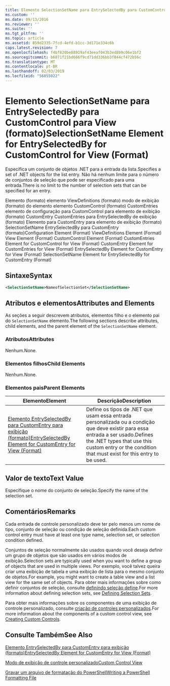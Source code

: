 ```yaml
---
title: Elemento SelectionSetName para EntrySelectedBy para CustomControl para exibição (formato) | Microsoft Docs
ms.custom: ''
ms.date: 09/13/2016
ms.reviewer: ''
ms.suite: ''
ms.tgt_pltfrm: ''
ms.topic: article
ms.assetid: 859d2335-7fcd-4efd-b1cc-3d171e334c6b
caps.latest.revision: 7
ms.openlocfilehash: f4bf820be88919af43eeaf043b3ed8b9c06e1bf2
ms.sourcegitcommit: b6871f21bd666f9cd71dd336bb3f844cf472b56c
ms.translationtype: MT
ms.contentlocale: pt-BR
ms.lasthandoff: 02/03/2019
ms.locfileid: "56855022"
---
```

# <a name="selectionsetname-element-for-entryselectedby-for-customcontrol-for-view-format"></a><span data-ttu-id="b116c-102">Elemento SelectionSetName para EntrySelectedBy para CustomControl para View (formato)</span><span class="sxs-lookup"><span data-stu-id="b116c-102">SelectionSetName Element for EntrySelectedBy for CustomControl for View (Format)</span></span>

<span data-ttu-id="b116c-103">Especifica um conjunto de objetos .NET para a entrada da lista.</span><span class="sxs-lookup"><span data-stu-id="b116c-103">Specifies a set of .NET objects for the list entry.</span></span> <span data-ttu-id="b116c-104">Não há nenhum limite para o número de conjuntos de seleção que pode ser especificado para uma entrada.</span><span class="sxs-lookup"><span data-stu-id="b116c-104">There is no limit to the number of selection sets that can be specified for an entry.</span></span>

<span data-ttu-id="b116c-105">Elemento (formato) elemento ViewDefinitions (formato) modo de exibição (formato) do elemento elemento CustomControl (formato) CustomEntries elemento de configuração para CustomControl para elemento de exibição (formato) CustomEntry CustomEntries para EntrySelectedBy de exibição (formato) Elemento para CustomEntry para elemento de exibição (formato) SelectionSetName EntrySelectedBy para CustomEntry (formato)</span><span class="sxs-lookup"><span data-stu-id="b116c-105">Configuration Element (Format) ViewDefinitions Element (Format) View Element (Format) CustomControl Element (Format) CustomEntries Element for CustomControl for View (Format) CustomEntry Element for CustomEntries for View (Format) EntrySelectedBy Element for CustomEntry for View (Format) SelectionSetName Element for EntrySelectedBy for CustomEntry (Format)</span></span>

## <a name="syntax"></a><span data-ttu-id="b116c-106">Sintaxe</span><span class="sxs-lookup"><span data-stu-id="b116c-106">Syntax</span></span>

```xml
<SelectionSetName>NameofSelectionSet</SelectionSetName>
```

## <a name="attributes-and-elements"></a><span data-ttu-id="b116c-107">Atributos e elementos</span><span class="sxs-lookup"><span data-stu-id="b116c-107">Attributes and Elements</span></span>

<span data-ttu-id="b116c-108">As seções a seguir descrevem atributos, elementos filho e o elemento pai do `SelectionSetName` elemento.</span><span class="sxs-lookup"><span data-stu-id="b116c-108">The following sections describe attributes, child elements, and the parent element of the `SelectionSetName` element.</span></span>

### <a name="attributes"></a><span data-ttu-id="b116c-109">Atributos</span><span class="sxs-lookup"><span data-stu-id="b116c-109">Attributes</span></span>

<span data-ttu-id="b116c-110">Nenhum.</span><span class="sxs-lookup"><span data-stu-id="b116c-110">None.</span></span>

### <a name="child-elements"></a><span data-ttu-id="b116c-111">Elementos filhos</span><span class="sxs-lookup"><span data-stu-id="b116c-111">Child Elements</span></span>

<span data-ttu-id="b116c-112">Nenhum.</span><span class="sxs-lookup"><span data-stu-id="b116c-112">None.</span></span>

### <a name="parent-elements"></a><span data-ttu-id="b116c-113">Elementos pais</span><span class="sxs-lookup"><span data-stu-id="b116c-113">Parent Elements</span></span>

|<span data-ttu-id="b116c-114">Elemento</span><span class="sxs-lookup"><span data-stu-id="b116c-114">Element</span></span>|<span data-ttu-id="b116c-115">Descrição</span><span class="sxs-lookup"><span data-stu-id="b116c-115">Description</span></span>|
|-------------|-----------------|
|[<span data-ttu-id="b116c-116">Elemento EntrySelectedBy para CustomEntry para exibição (formato)</span><span class="sxs-lookup"><span data-stu-id="b116c-116">EntrySelectedBy Element for CustomEntry for View (Format)</span></span>](./entryselectedby-element-for-customentry-for-customcontrol-for-view-format.md)|<span data-ttu-id="b116c-117">Define os tipos de .NET que usam essa entrada personalizada ou a condição que deve existir para essa entrada a ser usado.</span><span class="sxs-lookup"><span data-stu-id="b116c-117">Defines the .NET types that use this custom entry or the condition that must exist for this entry to be used.</span></span>|

## <a name="text-value"></a><span data-ttu-id="b116c-118">Valor de texto</span><span class="sxs-lookup"><span data-stu-id="b116c-118">Text Value</span></span>

<span data-ttu-id="b116c-119">Especifique o nome do conjunto de seleção.</span><span class="sxs-lookup"><span data-stu-id="b116c-119">Specify the name of the selection set.</span></span>

## <a name="remarks"></a><span data-ttu-id="b116c-120">Comentários</span><span class="sxs-lookup"><span data-stu-id="b116c-120">Remarks</span></span>

<span data-ttu-id="b116c-121">Cada entrada de controle personalizado deve ter pelo menos um nome de tipo, conjunto de seleção ou condição de seleção definida.</span><span class="sxs-lookup"><span data-stu-id="b116c-121">Each custom control entry must have at least one type name, selection set, or selection condition defined.</span></span>

<span data-ttu-id="b116c-122">Conjuntos de seleção normalmente são usados quando você deseja definir um grupo de objetos que são usados em vários modos de exibição.</span><span class="sxs-lookup"><span data-stu-id="b116c-122">Selection sets are typically used when you want to define a group of objects that are used in multiple views.</span></span> <span data-ttu-id="b116c-123">Por exemplo, você talvez queira criar uma exibição de tabela e uma exibição de lista para o mesmo conjunto de objetos.</span><span class="sxs-lookup"><span data-stu-id="b116c-123">For example, you might want to create a table view and a list view for the same set of objects.</span></span> <span data-ttu-id="b116c-124">Para obter mais informações sobre como definir conjuntos de seleção, consulte [definindo seleção define](./defining-selection-sets.md).</span><span class="sxs-lookup"><span data-stu-id="b116c-124">For more information about defining selection sets, see [Defining Selection Sets](./defining-selection-sets.md).</span></span>

<span data-ttu-id="b116c-125">Para obter mais informações sobre os componentes de uma exibição de controle personalizado, consulte [criação de controles personalizados](./creating-custom-controls.md).</span><span class="sxs-lookup"><span data-stu-id="b116c-125">For more information about the components of a custom control view, see [Creating Custom Controls](./creating-custom-controls.md).</span></span>

## <a name="see-also"></a><span data-ttu-id="b116c-126">Consulte Também</span><span class="sxs-lookup"><span data-stu-id="b116c-126">See Also</span></span>

[<span data-ttu-id="b116c-127">Elemento EntrySelectedBy para CustomEntry para exibição (formato)</span><span class="sxs-lookup"><span data-stu-id="b116c-127">EntrySelectedBy Element for CustomEntry for View (Format)</span></span>](./entryselectedby-element-for-customentry-for-customcontrol-for-view-format.md)

[<span data-ttu-id="b116c-128">Modo de exibição de controle personalizado</span><span class="sxs-lookup"><span data-stu-id="b116c-128">Custom Control View</span></span>](./creating-custom-controls.md)

[<span data-ttu-id="b116c-129">Gravar um arquivo de formatação do PowerShell</span><span class="sxs-lookup"><span data-stu-id="b116c-129">Writing a PowerShell Formatting File</span></span>](./writing-a-powershell-formatting-file.md)
